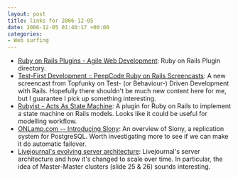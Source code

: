 ```yaml
---
layout: post
title: links for 2006-12-05
date: 2006-12-05 01:40:17 +00:00
categories:
- Web surfing
---
```

* [Ruby on Rails Plugins - Agile Web Development](http://agilewebdevelopment.com/plugins): Ruby on Rails Plugin directory.
* [Test-First Development :: PeepCode Ruby on Rails Screencasts](http://www.peepcode.com/articles/2006/11/26/test-first-development): A new screencast from Topfunky on Test- (or Behaviour-) Driven Development with Rails.  Hopefully there shouldn't be much new content here for me, but I guarantee I pick up something interesting.
* [Rubyist - Acts As State Machine](http://lunchroom.lunchboxsoftware.com/articles/2006/01/21/acts-as-state-machine): A plugin for Ruby on Rails to implement a state machine on Rails models.  Looks like it could be useful for modelling workflow.
* [ONLamp.com -- Introducing Slony](http://www.onlamp.com/pub/a/onlamp/2004/11/18/slony.html): An overview of Slony, a replication system for PostgreSQL.  Worth investigating more to see if we can make it do automatic failover.
* [Livejournal's evolving server architecture](http://www.danga.com/words/2004_mysqlcon/mysql-slides.pdf): Livejournal's server architecture and how it's changed to scale over time.  In particular, the idea of Master-Master clusters (slide 25 &amp; 26) sounds interesting.

